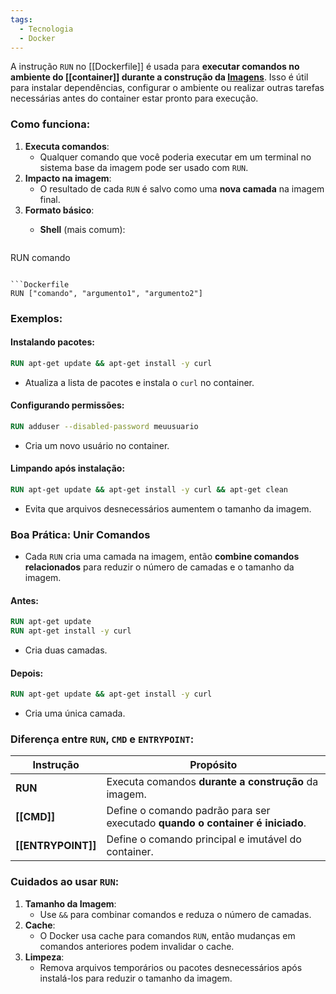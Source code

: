 ```yaml
---
tags:
  - Tecnologia
  - Docker
---
```

A instrução `RUN` no [[Dockerfile]] é usada para **executar comandos no ambiente do [[container]] durante a construção da [Imagens](Imagens.md)**. Isso é útil para instalar dependências, configurar o ambiente ou realizar outras tarefas necessárias antes do container estar pronto para execução.

### Como funciona:

1. **Executa comandos**:
    - Qualquer comando que você poderia executar em um terminal no sistema base da imagem pode ser usado com `RUN`.
2. **Impacto na imagem**:
    - O resultado de cada `RUN` é salvo como uma **nova camada** na imagem final.
3. **Formato básico**:
    - **Shell** (mais comum):
        
        ```Dockerfile
RUN comando
```

```Dockerfile
RUN ["comando", "argumento1", "argumento2"]
```

### Exemplos:

#### Instalando pacotes:

```Dockerfile
RUN apt-get update && apt-get install -y curl
```

- Atualiza a lista de pacotes e instala o `curl` no container.

#### Configurando permissões:

```Dockerfile
RUN adduser --disabled-password meuusuario
```

- Cria um novo usuário no container.

#### Limpando após instalação:

```Dockerfile
RUN apt-get update && apt-get install -y curl && apt-get clean
```

- Evita que arquivos desnecessários aumentem o tamanho da imagem.

### Boa Prática: Unir Comandos

- Cada `RUN` cria uma camada na imagem, então **combine comandos relacionados** para reduzir o número de camadas e o tamanho da imagem.

#### Antes:

```Dockerfile
RUN apt-get update
RUN apt-get install -y curl
```

- Cria duas camadas.

#### Depois:

```Dockerfile
RUN apt-get update && apt-get install -y curl
```

- Cria uma única camada.

### Diferença entre `RUN`, `CMD` e `ENTRYPOINT`:

| **Instrução**      | **Propósito**                                                                 |
| ------------------ | ----------------------------------------------------------------------------- |
| **RUN**            | Executa comandos **durante a construção** da imagem.                          |
| **[[CMD]]**        | Define o comando padrão para ser executado **quando o container é iniciado**. |
| **[[ENTRYPOINT]]** | Define o comando principal e imutável do container.                           |

### Cuidados ao usar `RUN`:

1. **Tamanho da Imagem**:
    - Use `&&` para combinar comandos e reduza o número de camadas.
2. **Cache**:
    - O Docker usa cache para comandos `RUN`, então mudanças em comandos anteriores podem invalidar o cache.
3. **Limpeza**:
    - Remova arquivos temporários ou pacotes desnecessários após instalá-los para reduzir o tamanho da imagem.